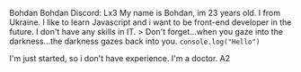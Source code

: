 Bohdan Bohdan
Discord: Lx3
My name is Bohdan, im 23 years old. I from Ukraine. I like to learn Javascript and i want to be front-end developer in the future.
I don't have any skills in IT. > Don't forget...when you gaze into the darkness...the darkness gazes back into you.
`console.log("Hello")`

I'm just started, so i don't have experience.
I'm a doctor.
A2
